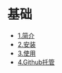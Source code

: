 # 基础

* [1.简介](/gitbook/00-basic/01-简介.md)
* [2.安装](/gitbook/00-basic/02-安装.md)
* [3.使用](/gitbook/00-basic/03-使用.md)
* [4.Github托管](/gitbook/00-basic/04-github.md)